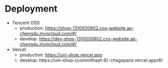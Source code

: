 # Deployment

-   Tencent OSS
    -   production: https://shop-1310500802.cos-website.ap-chengdu.myqcloud.com/#/
    -   develop: https://dev-shop-1310500802.cos-website.ap-chengdu.myqcloud.com/#/
-   Vercel:
    -   production: https://uni-shop.vercel.app
    -   develop: https://uni-shop-{commithash:8}-chagspace.vercel.app/#/
